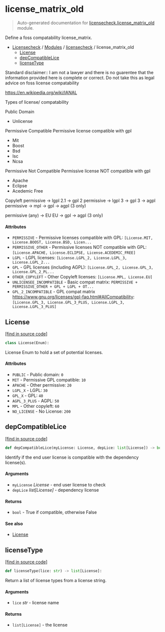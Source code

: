 # license_matrix_old

> Auto-generated documentation for [licensecheck.license_matrix_old](../../licensecheck/license_matrix_old.py) module.

Define a foss compatability license_matrix.

- [Licensecheck](../README.md#licensecheck-index) / [Modules](../README.md#licensecheck-modules) / [licensecheck](index.md#licensecheck) / license_matrix_old
    - [License](#license)
    - [depCompatibleLice](#depcompatiblelice)
    - [licenseType](#licensetype)

Standard disclaimer:: I am not a lawyer and there is no guarentee that the
information provided here is complete or correct. Do not take this as legal
advice on foss license compatability

https://en.wikipedia.org/wiki/IANAL

Types of license/ compatability

Public Domain
- Unlicense

Permissive Compatible
Permissive license compatible with gpl
- Mit
- Boost
- Bsd
- Isc
- Ncsa

Permissive Not Compatible
Permissive license NOT compatible with gpl
- Apache
- Eclipse
- Acedemic Free

Copyleft
permissive -> lgpl 2.1 -> gpl 2
permissive -> lgpl 3 -> gpl 3 -> agpl
permissive -> mpl -> gpl -> agpl (3 only)

permissive (any) -> EU
EU -> gpl -> agpl (3 only)

#### Attributes

- `PERMISSIVE` - Permissive licenses compatible with GPL: `[License.MIT, License.BOOST, License.BSD, Licen...`
- `PERMISSIVE_OTHER` - Permissive licenses NOT compatible with GPL: `[License.APACHE, License.ECLIPSE, License.ACEDEMIC_FREE]`
- `LGPL` - LGPL licenses: `[License.LGPL_2, License.LGPL_3, License.LGPL_2...`
- `GPL` - GPL licenses (including AGPL): `[License.GPL_2, License.GPL_3, License.GPL_2_PL...`
- `OTHER_COPYLEFT` - Other Copyleft licenses: `[License.MPL, License.EU]`
- `UNLICENSEE_INCOMPATIBLE` - Basic compat matrix: `PERMISSIVE + PERMISSIVE_OTHER + GPL + LGPL + OT...`
- `GPL_2_INCOMPATIBLE` - GPL compat matrix
  https://www.gnu.org/licenses/gpl-faq.html#AllCompatibility: `[License.GPL_3, License.GPL_3_PLUS, License.LGPL_3, License.LGPL_3_PLUS]`

## License

[[find in source code]](../../licensecheck/license_matrix_old.py#L43)

```python
class License(Enum):
```

License Enum to hold a set of potential licenses.

#### Attributes

- `PUBLIC` - Public domain: `0`
- `MIT` - Permissive GPL compatible: `10`
- `APACHE` - Other permissive: `20`
- `LGPL_X` - LGPL: `30`
- `GPL_X` - GPL: `40`
- `AGPL_3_PLUS` - AGPL: `50`
- `MPL` - Other copyleft: `60`
- `NO_LICENSE` - No License: `200`

## depCompatibleLice

[[find in source code]](../../licensecheck/license_matrix_old.py#L198)

```python
def depCompatibleLice(myLicense: License, depLice: list[License]) -> bool:
```

Identify if the end user license is compatible with the dependency license(s).

#### Arguments

- `myLicense` *License* - end user license to check
- `depLice` *list[License]* - dependency license

#### Returns

- `bool` - True if compatible, otherwise False

#### See also

- [License](#license)

## licenseType

[[find in source code]](../../licensecheck/license_matrix_old.py#L82)

```python
def licenseType(lice: str) -> list[License]:
```

Return a list of license types from a license string.

#### Arguments

- `lice` *str* - license name

#### Returns

- `list[License]` - the license
